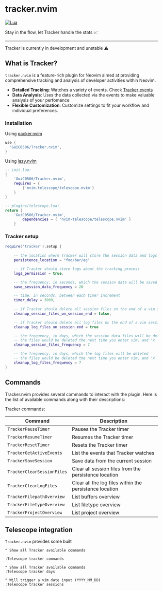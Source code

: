 # tracker.nvim

[![Lua](https://img.shields.io/badge/Lua-blue.svg?style=for-the-badge&logo=lua)](http://www.lua.org)

Stay in the flow, let Tracker handle the stats 📈

---

Tracker is currently in development and unstable ⚠️

## What is Tracker?

`tracker.nvim` is a feature-rich plugin for Neovim aimed at providing comprehensive tracking and analysis of developer activities within Neovim.
- **Detailed Tracking**: Watches a variety of events. Check [Tracker events]()
- **Data Analysis**: Uses the data collected via the events to make valuable analysis of your perfomance
- **Flexible Customization**: Customize settings to fit your workflow and individual preferences.

### Installation

Using [packer.nvim](https://github.com/wbthomason/packer.nvim)
```lua
use {
  'GuiC0506/Tracker.nvim',
}
```


Using [lazy.nvim](https://github.com/folke/lazy.nvim)
```lua
-- init.lua:
{
    'GuiC0506/Tracker.nvim',
    requires = {
        {'nvim-telescope/telescope.nvim'}
    }
}

-- plugins/telescope.lua:
return {
    'GuiC0506/Tracker.nvim',
        dependencies = { 'nvim-telescope/telescope.nvim' }
    }
```

### Tracker setup 

```lua
require('tracker').setup {
    
    -- the location where Tracker will store the session data and logs
    persistence_location = "foo/bar/eg"

    -- if Tracker should store logs about the tracking process
    logs_permission = true,

    -- the frequency, in seconds, which the session data will be saved in the current session
    save_session_data_frequency = 20

    -- time, in seconds, between each timer increment
    timer_delay = 3000,
    
    -- if Tracker should delete all session files on the end of a vim session
    cleanup_session_files_on_session_end = false,

    -- if Tracker should delete all log files on the end of a vim session
    cleanup_log_files_on_session_end = true 

    -- the frequency, in days, which the session data files will be deleted
    -- the files would be deleted the next time you enter vim, and 'x' days have passed
    cleanup_session_files_frequency = 7

    -- the frequency, in days, which the log files will be deleted
    -- the files would be deleted the next time you enter vim, and 'x' days have passed
    cleanup_log_files_frequency = 7
}
```

## Commands

Tracker.nvim provides several commands to interact with the plugin. Here is the list of available commands along with their descriptions:

Tracker commands:

| Command                         | Description                                             |
| ------------------------------- | ------------------------------------------------------- |
| `TrackerPauseTimer`             | Pauses the Tracker timer                                |
| `TrackerResumeTimer`            | Resumes the Tracker timer                               |
| `TrackerResetTimer`             | Resets the Tracker timer                                |
| `TrackerGetActiveEvents`        | List the events that Tracker watches                    |
| `TrackerSaveSession`            | Save data from the current session                      |
| `TrackerClearSessionFiles`      | Clear all session files from the persistence location   |
| `TrackerClearLogFiles`          | Clear all the log files within the persistence location |
| `TrackerFilepathOverview`       | List buffers overview                                   |
| `TrackerFiletypeOverview`       | List filetype overview                                  |
| `TrackerProjectOverview`        | List project overview                                   |

## Telescope integration
`Tracker.nvim` provides some built
```viml
" Show all Tracker available commands

:Telescope tracker commands

" Show all Tracker available commands
:Telescope tracker days

" Will trigger a vim date input (YYYY_MM_DD)
:Telescope tracker sessions

```

